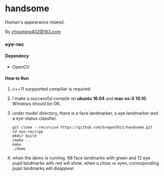 # handsome
Human's appearance related.

By zhouming402@163.com

### eye-rec

#### Dependecy

- OpenCV

#### How to Run

1. c++11 surpported compilier is required.

2. I make a successful compile on **ubuntu 16.04** and **mac os-X 10.10**. Windows should be OK.

3. under model directory, there is a face landmarker, a eye landmarker and a eye-status classfier.

	```
	git clone --recursive https://github.com/GragonShit/handsome.git
	cd eye-rec/cpp
	mkdir build
	cmake ..
	make
	./demo
	```

4. when the demo is running, 68 face landmarks with green and 12 eye pupil landmarks with red will show.
when u close ur eyes, corresponding pupil landmarks will disappear.

